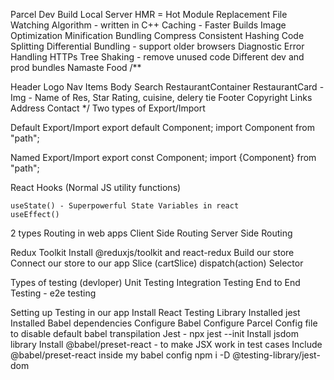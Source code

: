 Parcel
    Dev Build
    Local Server
    HMR = Hot Module Replacement
    File Watching Algorithm - written in C++
    Caching - Faster Builds
    Image Optimization
    Minification
    Bundling
    Compress
    Consistent Hashing
    Code Splitting
    Differential Bundling - support older browsers
    Diagnostic
    Error Handling
    HTTPs
    Tree Shaking - remove unused code
    Different dev and prod bundles
    Namaste Food
/**

Header
    Logo
    Nav Items
    Body
    Search
    RestaurantContainer
    RestaurantCard
    - Img
    - Name of Res, Star Rating, cuisine, delery tie
    Footer
    Copyright
    Links
    Address
    Contact */
    Two types of Export/Import

Default Export/Import
export default Component; import Component from "path";

Named Export/Import
export const Component; import {Component} from "path";

React Hooks
    (Normal JS utility functions)

    useState() - Superpowerful State Variables in react
    useEffect()

2 types Routing in web apps
    Client Side Routing
    Server Side Routing

Redux Toolkit
    Install @reduxjs/toolkit and react-redux
    Build our store
    Connect our store to our app
    Slice (cartSlice)
    dispatch(action)
    Selector

Types of testing (devloper)
    Unit Testing
    Integration Testing
    End to End Testing - e2e testing

Setting up Testing in our app
    Install React Testing Library
    Installed jest
    Installed Babel dependencies
    Configure Babel
    Configure Parcel Config file to disable default babel transpilation
    Jest - npx jest --init
    Install jsdom library
    Install @babel/preset-react - to make JSX work in test cases
    Include @babel/preset-react inside my babel config
    npm i -D @testing-library/jest-dom